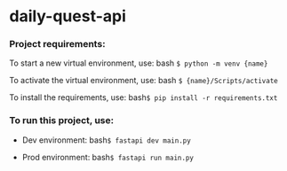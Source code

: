 # daily-quest-api

### Project requirements:

To start a new virtual environment, use:
bash ```$ python -m venv {name}```

To activate the virtual environment, use:
bash ```$ {name}/Scripts/activate```

To install the requirements, use:
bash```$ pip install -r requirements.txt```

### To run this project, use:

- Dev environment:
bash```$ fastapi dev main.py```

- Prod environment:
bash```$ fastapi run main.py```